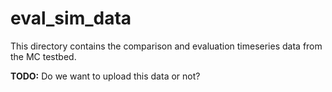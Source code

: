 # eval_sim_data

This directory contains the comparison and evaluation timeseries data from the MC testbed.

__TODO:__ Do we want to upload this data or not?

